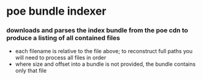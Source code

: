 # poe bundle indexer

### downloads and parses the index bundle from the poe cdn to produce a listing of all contained files

- each filename is relative to the file above; to reconstruct full paths you will need to process all files in order
- where size and offset into a bundle is not provided, the bundle contains only that file
